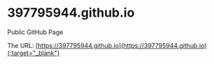 # 397795944.github.io
Public GitHub Page

The URL: [https://397795944.github.io](https://397795944.github.io){:target="_blank"}
